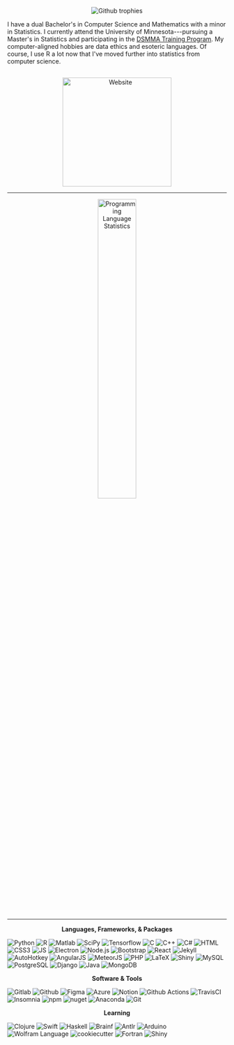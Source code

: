 <p align="center">
  <img src="https://github-profile-trophy.vercel.app/?username=kgerot&theme=onedark&margin-w=6&no-frame=true&no-bg=true&row=1)](https://github.com/ryo-ma/github-profile-trophy" alt="Github trophies">
</p>

I have a dual Bachelor's in Computer Science and Mathematics with a minor in Statistics. I currently attend the University of Minnesota---pursuing a Master's in Statistics and participating in the [DSMMA Training Program](https://dsmma.umn.edu/). My computer-aligned hobbies are data ethics and esoteric languages. Of course, I use R a lot now that I've moved further into statistics from computer science.

<img src="https://komarev.com/ghpvc/?username=kgerot" alt="" width="0.5px"/>
<a href="https://kgerot.github.io" target="_blank"><p align="center"><img alt="Website" src="https://img.shields.io/badge/%E2%9E%A4%20Website-kgerot%2egithub%2eio-181b20?labelColor=449993&style=for-the-badge" width="250px"></p></a>

<!-- [![Website](https://img.shields.io/badge/Website-kgerot%2egithub%2eio-181b20?logo=githubsponsors&logoColor=white&labelColor=449993&style=for-the-badge)](https://kgerot.github.io) -->

---

<p align="center">
<!--   <img alt="Profile Statistics" src="https://github-readme-stats.vercel.app/api?username=kgerot&count_private=true&layout=compact&show_icons=false&theme=onedark&hide_border=true&bg_color=00000000" width="57%"> -->
  <img alt="Programming Language Statistics" src="https://github-readme-stats.vercel.app/api/top-langs/?username=kgerot&theme=onedark&hide_border=true&langs_count=8&bg_color=00000000" width="42%">
</p>

<!-- ![Profile Statistics](https://github-readme-stats.vercel.app/api?username=kgerot&count_private=true&show_icons=true&theme=onedark&hide_border=true&bg_color=00000000) ![Programming Language Statistics](https://github-readme-stats.vercel.app/api/top-langs/?username=kgerot&layout=compact&theme=onedark&hide_border=true&langs_count=9&bg_color=00000000) -->

---

<p align="center"><b>Languages, Frameworks, & Packages</b></p>

![Python](https://img.shields.io/badge/-Python-181b20?logo=python&logoColor=ffe974&labelColor=3777a8&style=flat-square)
![R](https://img.shields.io/badge/-R%20Language-181b20?logo=R&logoColor=babcbf&labelColor=125fb0&style=flat-square)
![Matlab](https://img.shields.io/badge/-Matlab-181b20?logo=data%3Aimage%2Fpng%3Bbase64%2CiVBORw0KGgoAAAANSUhEUgAAABAAAAAQCAMAAAAoLQ9TAAAAPFBMVEUAAAD%2F%2F%2F%2F%2F%2F%2F%2F%2F%2F%2F%2F%2F%2F%2F%2F%2F%2F%2F%2F%2F%2F%2F%2F%2F%2F%2F%2F%2F%2F%2F%2F%2F%2F%2F%2F%2F%2F%2F%2F%2F%2F%2F%2F%2F%2F%2F%2F%2F%2F%2F%2F%2F%2F%2F%2F%2F%2F%2F%2F%2F%2F%2F%2F%2F%2F%2F%2F%2F%2F%2F%2F%2F%2F%2F%2FYSWgTAAAAE3RSTlMAECAwQFBgb3B%2FgJCfoK%2B%2Fz9%2Fvh4WN5wAAAHBJREFUeNpVjtUBADEIQyl1F%2Fbf9SqcvS80CTxg1%2FAj0RDf3hCR%2BfQY56C%2BvSqB6PNjFHSaOO4tbon7xwTtRKfN%2FPFFTck6G%2F6RZodaHf9gRju4Xz8T484gC%2BzsE1bf1nmCjZh9x50YDpUGwhdTJVcXYgoG0xpKvkkAAAAASUVORK5CYII%3D&logoColor=white&labelColor=d64a06&style=flat-square)
![SciPy](https://img.shields.io/badge/-SciPy-181b20?logo=scipy&logoColor=ffffff&labelColor=8caae6&style=flat-square)
![Tensorflow](https://img.shields.io/badge/-Tensorflow-181b20?logo=tensorflow&logoColor=FF9F00&labelColor=404f66&style=flat-square)
![C](https://img.shields.io/badge/-C%20Language-181b20?logo=c&logoColor=A8B9CC&labelColor=1476b4&style=flat-square)
![C++](https://img.shields.io/badge/-C++-181b20?logo=cplusplus&logoColor=ffffff&labelColor=004283&style=flat-square)
![C#](https://img.shields.io/badge/-C%23-181b20?logo=C%20Sharp&logoColor=ffffff&labelColor=a179dc&style=flat-square)
![HTML](https://img.shields.io/badge/-HTML5-181b20?logo=HTML5&logoColor=ffffff&labelColor=E54C21&style=flat-square)
![CSS3](https://img.shields.io/badge/-CSS3-181b20?logo=CSS3&logoColor=ffffff&labelColor=3160a1&style=flat-square)
![JS](https://img.shields.io/badge/-Javascript-181b20?logo=javascript&labelColor=31312f&logoColor=ebd64d&style=flat-square)
![Electron](https://img.shields.io/badge/-Electron-181b20?logo=Electron&logoColor=a5e3f2&labelColor=2e3141&style=flat-square)
![Node.js](https://img.shields.io/badge/-Node%2ejs-181b20?logo=nodedotjs&logoColor=323232&labelColor=5b955b&style=flat-square)
![Bootstrap](https://img.shields.io/badge/-Bootstrap-181b20?logo=bootstrap&logoColor=ffffff&labelColor=7431f9&style=flat-square)
![React](https://img.shields.io/badge/-React-181b20?logo=React&logoColor=61DAFB&labelColor=33373f&style=flat-square)
![Jekyll](https://img.shields.io/badge/-Jekyll-181b20?logo=jekyll&logoColor=d70000&labelColor=ffffff&style=flat-square)
![AutoHotkey](https://img.shields.io/badge/-AutoHotkey-181b20?logo=data%3Aimage%2Fpng%3Bbase64%2CiVBORw0KGgoAAAANSUhEUgAAABkAAAAfCAMAAAAlbpZMAAAAV1BMVEVHcEz%2F%2F%2F%2F%2F%2F%2F%2F%2F%2F%2F%2F%2F%2F%2F%2F%2F%2F%2F%2F%2F%2F%2F%2F%2F%2F%2F%2F%2F%2F%2F%2F%2F%2F%2F%2F%2F%2F%2F%2F%2F%2F%2F%2F%2F%2F%2F%2F%2F%2F%2F%2F%2F%2F%2F%2F%2F%2F%2F%2F%2F%2F%2F%2F%2F%2F%2F%2F%2F%2F%2F%2F%2F%2F%2F%2F%2F%2F%2F%2F%2F%2F%2F%2F%2F%2F%2F%2F%2F%2F%2F%2F%2F%2F%2F%2F%2F%2F%2F%2F%2F%2F%2F%2F%2F%2F%2F%2F%2F%2F%2F8egqRXAAAAHHRSTlMAB%2FDB%2Bt7N6CX1%2Fh4PQ9cWnDu4VXw1YE6Rrm4sm0TPMQAAAMZJREFUKM%2Bt0tkOhCAMBdDKJqAo7lv%2F%2FzunZjBR7Msk08d7QnNJCouUAbKx0m8tNIiyzmREVDN4RF29BSMg%2BtJmMnv0kgRfEhRiA4qRSVAIjpGjpAqsWBJkpdL%2FlLZhpWjtkDWgqJvH2JvS%2BSQi2HCL0pyi9CO6ROSJEtq4U8pHtK37MFW2SeK%2F0TJVdXFrTSKGK3r855Qj%2B2ltLulY0T9JIZM4XqiGC6wYTvokamGFHvohP%2Bz1vJ3IbAMb%2Bx0mo2J%2B8bSvgA%2FdAhv4X5w%2F%2FwAAAABJRU5ErkJggg%3D%3D&labelColor=2eb42d&logoColor=ffffff&style=flat-square&logoWidth=10)
![AngularJS](https://img.shields.io/badge/-AngularJS-181b20?logo=angularjs&logoColor=b3b3b3&labelColor=a6120d&style=flat-square)
![MeteorJS](https://img.shields.io/badge/-MeteorJS-181b20?logo=meteor&logoColor=DE4F4F&labelColor=1b2448&style=flat-square)
![PHP](https://img.shields.io/badge/-php-181b20?logo=php&logoColor=ffffff&labelColor=7a86b8&style=flat-square)
![LaTeX](https://img.shields.io/badge/-TeX%2FLateX-181b20?logo=latex&logoColor=eeece5&labelColor=008080&style=flat-square)
![Shiny](https://img.shields.io/badge/-Shiny-181b20?logo=data%3Aimage%2Fpng%3Bbase64%2CiVBORw0KGgoAAAANSUhEUgAAACgAAAASCAYAAAApH5ymAAADGklEQVRIS7WWgVHbUAyG8QSFCWomaJigZoKGCWomKEyAM0HDBE0mKExQZ4KWCWomIEwQ%2Fk9IPiUxkKbHu9M5svSkX7%2F0nlMc7LFWq9VI275JFkVRzPYIsfOWYmdPd3Rwv6SeSaYCCNh3W1sABaBRtq%2BSUvLHQcwDgeyAY9%2BFpBHA8buh80R9fCWnXYA7l7SSG8kndFopO2B%2BOnsVBWy22H0O9J69%2F716BhWYhLAzV%2FCayHoHS98lp3rXOnsn0ksKGGqvfChsuS%2BzPkIfFONOMZYZYLA3kaFxgId6VrChjYD6SwGSztnbYgk%2F%2BWNfW77%2Fs17ektjjM790hMNWpw7hY6MzBJC2wdJmgmDzUoaxfKoXQDAi1xTmySd6WqESxuVae4lFhyj4SEJRS%2BkU%2FEVyFiOSAQYA9vYOASJtvtW7356QyhtPBhu8t%2Br9sF1JfwRABsyexJaNlHSKALDUgt%2B21k6xnDq9%2ByihBcwdp9iWbKv4rScMcQ9aNLevVZ8PnFw4YFPfY8Une8x3LfuPKPAlgJUMHBQW4NgM9fk97aeQBwmDPPLq0e%2Bll67D5lGwoXfoIwpKbB2mAmGvlJxTkBc9HroHc6sn3o5GG2hXtCOqvZR9qoSh23yl02%2F%2BnowOLKRXqf1RYMTH9Vg%2BnXxgcz74JUnz1sn52K8OTuAJbU%2FtCT2q5%2BvSSmCrZyN1gNGAHQBxGOgSOvcuByg6ADiKmUF3JQXqmRFbfheRxGbM5882u90Aua3WbwKyTiWcYoBylwUb5GB0mG0ODXorYd7vJI2E6wbA2PmE2hVG8k5PmGKTrTxTUmsPvtkuXJlHgnPqYJhYCwkgHxXTTqPfgRRl4LwL2LjraD05yM8NUctu9yQLgCh9tR6QDbAC9aWE%2BbN5c3uc6GCD4HxxSNB44huARCJAMlu%2BnxuAWecOhCkKsnkM%2FwyQgAAgWAB6HtDngW%2F1u58%2FTwBQQFGtgcgANpNkXX60GuYvmDE%2FDIyEMbsF0IPXepbJOEvVchX0lL%2BWfBebd4x2wxx5YXEQHPH%2B%2Bf%2FgLiDeYJA2AowZtFP8GgFP0lrPrE52LHkAAAAASUVORK5CYII%3D&labelColor=58aaef&style=flat-square&logoWidth=25)
![MySQL](https://img.shields.io/badge/-MySQL-181b20?logo=mysql&logoColor=ffffff&labelColor=3e6e93&style=flat-square&logoWidth=20)
![PostgreSQL](https://img.shields.io/badge/-PostgreSQL-181b20?logo=postgresql&logoColor=ffffff&labelColor=336791&style=flat-square)
![Django](https://img.shields.io/badge/-Django-181b20?logo=django&logoColor=ffffff&labelColor=0c4b33&style=flat-square)
![Java](https://img.shields.io/badge/-Java-181b20?logo=data%3Aimage%2Fpng%3Bbase64%2CiVBORw0KGgoAAAANSUhEUgAAAB4AAAAeCAMAAAAM7l6QAAAAjVBMVEVHcEz%2F%2F%2F%2F%2F%2F%2F%2F%2F%2F%2F%2F%2F%2F%2F%2F%2Fv4D%2F%2F%2F%2F%2F%2F%2F%2F%2F%2F%2F%2F%2F%2F%2F%2F%2F%2F%2F%2F%2F%2F%2F%2F%2F%2F%2F%2Fyt4Xxt4Twt4P%2F%2F%2F%2F%2F%2F%2F%2Fzt4PxuIP3t4f%2F%2F%2F%2F0uoX%2F%2F%2F%2F%2F%2F%2F%2F%2F%2F%2F%2FxuITwuIPwuITxuIT%2F%2F%2F%2Fxt4P%2F%2F%2F%2FyuYPwuIT%2F%2F%2F%2F%2F%2F%2F%2F%2F%2F%2F%2F%2F%2F%2F%2FwuITxuIT%2F%2F%2F%2F%2F%2F%2F%2F%2F%2F%2F%2F%2F%2F%2F%2FxuIT%2F%2F%2F%2B5p%2BjCAAAALXRSTlMAf2A%2FvxAwEIBAIJBQYKDAwI9AkCDvMHBfoLDv8HCwgOBQ39DPT6%2FPj%2FBv35%2BM8MJYAAAA90lEQVQYGX3BB3KDMBRAwQeW9BG9u%2Ff0BO5%2FvDh4BpcAuzzKmbRn0oopx5gJ%2BpQzrnwvGFevY9BRyaCoidEfhWbQtomp1xHDjk1Bvd4yItloVhvGJAkkjWZEdIK4KRiT5JSbpmaEXmm2zZ4xOoImZ4gNBTRlxIWZL31u%2FOxs6GiQGTB%2F4cbsPpVynB%2BlVLDzfMC0PBEr9LyUBzufKyuAmwr3ZNlW6qJtz4GI6%2FKP7TBMvuiIMMQ%2FtN9KqaqtLE9kYQVCL0g9LxT%2BCD23MjwxLr3g0KrMWcw6C8d58wJDyB3fht6Vaw3ymi0N93zr2rlzkQVB6oVC7xddYA3pm6%2FAAAAAAABJRU5ErkJggg%3D%3D&labelColor=3a75b0&style=flat-square)
![MongoDB](https://img.shields.io/badge/-MongoDB-181b20?logo=mongodb&logoColor=00ed64&labelColor=023430&style=flat-square)


<p align="center"><b>Software & Tools</b></p>

![Gitlab](https://img.shields.io/badge/-Gitlab-181b20?logo=GitLab&logoColor=5E4234&labelColor=ffffff&style=flat-square)
![Github](https://img.shields.io/badge/-Github-181b20?logo=github&logoColor=ffffff&labelColor=000000&style=flat-square)
![Figma](https://img.shields.io/badge/-Figma-181b20?logo=figma&logoColor=ffffff&labelColor=000000&style=flat-square)
![Azure](https://img.shields.io/badge/-Microsoft%20Azure-181b20?logo=microsoftazure&logoColor=ffffff&labelColor=0078D4&style=flat-square)
![Notion](https://img.shields.io/badge/-Notion-181b20?logo=Notion&logoColor=000000&labelColor=ffffff&style=flat-square)
![Github Actions](https://img.shields.io/badge/-Github%20Actions-181b20?logo=githubactions&logoColor=ffffff&labelColor=2066FF&style=flat-square)
![TravisCI](https://img.shields.io/badge/-Travis%20CI-181b20?logo=travisci&logoColor=cb3349&labelColor=ffde59&style=flat-square)
![Insomnia](https://img.shields.io/badge/-Insomnia-181b20?logo=insomnia&logoColor=DED6D6&labelColor=270075&style=flat-square)
![npm](https://img.shields.io/badge/-npm-181b20?logo=npm&labelColor=cb0000&logoColor=cb0000&style=flat-square)
![nuget](https://img.shields.io/badge/-nuget-181b20?logo=nuget&logoColor=004880&labelColor=ffffff&style=flat-square)
![Anaconda](https://img.shields.io/badge/-Anaconda-181b20?logo=anaconda&logoColor=019733&labelColor=15213a&style=flat-square)
![Git](https://img.shields.io/badge/-Git-181b20?logo=git&logoColor=f84e28&labelColor=efefe7&style=flat-square)

<p align="center"><b>Learning</b></p>

![Clojure](https://img.shields.io/badge/-Clojure-181b20?logo=clojure&logoColor=91dc47&labelColor=15305e&style=flat-square)
![Swift](https://img.shields.io/badge/-Swift-181b20?logo=swift&logoColor=ffffff&labelColor=F05138&style=flat-square)
![Haskell](https://img.shields.io/badge/-Haskell-181b20?logo=Haskell&logoColor=999999&labelColor=1e1323&style=flat-square)
![Brainf](https://img.shields.io/badge/>-Brainf-181b20?logo=brainf&logoColor=5D4F85&labelColor=101010&style=flat-square)
![Antlr](https://img.shields.io/badge/-Antlr-181b20?logo=data%3Aimage%2Fpng%3Bbase64%2CiVBORw0KGgoAAAANSUhEUgAAAB4AAAAdCAYAAAC9pNwMAAABsklEQVRIS82XvVEDMRCFrcNkjoghdiX0QQvEpBRAC%2FRBJYS4AAcMCZgTb3XaY3WWtCuN8WDPjj2y9L79k052q86X936kpc65oUfCtS4C8Ab2xuuCAOBwwLdo9YDBJYTgOLci8hnAEQpUiBNMcP8OPI7jRCTQFHb47vGmkZZ6N3npIzgpJitgcBgGs555Igq7QWTvXFqGzFlAzOCa9cwTfwFTho%2FB6bjWaF1g1PIVtiXxkkMnAWvi8nc4dA97OjtYlqEGN6VaRpTrXDTeA%2ByRQZbuVsFamhlmnZcctbWUWAWt80xgegLB5qxoKdRKIgOspro1ipb5ZjC2yBVsf4qyhCO%2BJNTivdSwrvtfYDTUNWy33JcY%2B8TYpXYq8e90Yyg1ZDbiWrogRnesQw0ud0LpJFPBaKg72PMSBHF6LGfvWV1ga3OQIwBc4OMrF72Ew%2FFb2Et1H7eARS058jkDWtRHqW45fWQEEUR37Sx82WQJONYt6NU6Ummsufa1qBMwRUu31HhxPsBL89ZZRE%2Bd%2F006Qi%2FZWkWw9kCw7GXOYAykDI7%2Fh8iZD3i6sYhrc6C55s6Xl%2F4fC34gLRngwpAAAAAASUVORK5CYII%3D&logoColor=ffffff&labelColor=f05435&style=flat-square)
![Arduino](https://img.shields.io/badge/-Arduino-181b20?logo=Arduino&logoColor=ffffff&labelColor=00979D&style=flat-square)
![Wolfram Language](https://img.shields.io/badge/-Wolfram%20Language-181b20?logo=wolframlanguage&logoColor=222222&labelColor=ba1c12&style=flat-square)
![cookiecutter](https://img.shields.io/badge/-Cookiecutter-181b20?logo=Cookiecutter&logoColor=f2c921&labelColor=3a3116&style=flat-square)
![Fortran](https://img.shields.io/badge/-fortran-181b20?logo=fortran&logoColor=f4e9ce&labelColor=6d5f52&style=flat-square)
![Shiny](https://img.shields.io/badge/-Shiny%20Python-181b20?logo=data%3Aimage%2Fpng%3Bbase64%2CiVBORw0KGgoAAAANSUhEUgAAACgAAAASCAYAAAApH5ymAAADGklEQVRIS7WWgVHbUAyG8QSFCWomaJigZoKGCWomKEyAM0HDBE0mKExQZ4KWCWomIEwQ%2Fk9IPiUxkKbHu9M5svSkX7%2F0nlMc7LFWq9VI275JFkVRzPYIsfOWYmdPd3Rwv6SeSaYCCNh3W1sABaBRtq%2BSUvLHQcwDgeyAY9%2BFpBHA8buh80R9fCWnXYA7l7SSG8kndFopO2B%2BOnsVBWy22H0O9J69%2F716BhWYhLAzV%2FCayHoHS98lp3rXOnsn0ksKGGqvfChsuS%2BzPkIfFONOMZYZYLA3kaFxgId6VrChjYD6SwGSztnbYgk%2F%2BWNfW77%2Fs17ektjjM790hMNWpw7hY6MzBJC2wdJmgmDzUoaxfKoXQDAi1xTmySd6WqESxuVae4lFhyj4SEJRS%2BkU%2FEVyFiOSAQYA9vYOASJtvtW7356QyhtPBhu8t%2Br9sF1JfwRABsyexJaNlHSKALDUgt%2B21k6xnDq9%2ByihBcwdp9iWbKv4rScMcQ9aNLevVZ8PnFw4YFPfY8Une8x3LfuPKPAlgJUMHBQW4NgM9fk97aeQBwmDPPLq0e%2Bll67D5lGwoXfoIwpKbB2mAmGvlJxTkBc9HroHc6sn3o5GG2hXtCOqvZR9qoSh23yl02%2F%2BnowOLKRXqf1RYMTH9Vg%2BnXxgcz74JUnz1sn52K8OTuAJbU%2FtCT2q5%2BvSSmCrZyN1gNGAHQBxGOgSOvcuByg6ADiKmUF3JQXqmRFbfheRxGbM5882u90Aua3WbwKyTiWcYoBylwUb5GB0mG0ODXorYd7vJI2E6wbA2PmE2hVG8k5PmGKTrTxTUmsPvtkuXJlHgnPqYJhYCwkgHxXTTqPfgRRl4LwL2LjraD05yM8NUctu9yQLgCh9tR6QDbAC9aWE%2BbN5c3uc6GCD4HxxSNB44huARCJAMlu%2BnxuAWecOhCkKsnkM%2FwyQgAAgWAB6HtDngW%2F1u58%2FTwBQQFGtgcgANpNkXX60GuYvmDE%2FDIyEMbsF0IPXepbJOEvVchX0lL%2BWfBebd4x2wxx5YXEQHPH%2B%2Bf%2FgLiDeYJA2AowZtFP8GgFP0lrPrE52LHkAAAAASUVORK5CYII%3D&labelColor=58aaef&style=flat-square&logoWidth=25)
